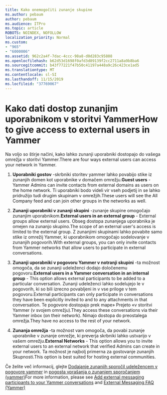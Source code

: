 ```yaml
---
title: Kako onemogočiti zunanje skupine
ms.author: pebaum
author: pebaum
ms.audience: ITPro
ms.topic: article
ROBOTS: NOINDEX, NOFOLLOW
localization_priority: Normal
ms.custom:
- "965"
- "6000006"
ms.assetid: 962c2a4f-7dac-4ccc-98a8-d0d283c95808
ms.openlocfilehash: b62d53d1698f0afd3d89139f2cc2711a8a9b8ba6
ms.sourcegitcommit: b43f77221f47b50c41197a448a9c26c423ce1ad5
ms.translationtype: MT
ms.contentlocale: sl-SI
ms.lasthandoff: 11/15/2019
ms.locfileid: "37769067"
---
```

# <a name="how-to-give-access-to-external-users-in-yammer"></a><span data-ttu-id="f0f92-102">Kako dati dostop zunanjim uporabnikom v storitvi Yammer</span><span class="sxs-lookup"><span data-stu-id="f0f92-102">How to give access to external users in Yammer</span></span>

<span data-ttu-id="f0f92-103">Na voljo so štirje načini, kako lahko zunanji uporabniki dostopajo do vašega omrežja v storitvi Yammer.</span><span class="sxs-lookup"><span data-stu-id="f0f92-103">There are four ways external users can access your network in Yammer.</span></span>
  
1. <span data-ttu-id="f0f92-104">**Uporabniki gostov** -skrbniki storitev yammer lahko povabijo stike iz zunanjih domen kot uporabnike v domačem omrežju.</span><span class="sxs-lookup"><span data-stu-id="f0f92-104">**Guest users** - Yammer Admins can invite contacts from external domains as users on the home network.</span></span> <span data-ttu-id="f0f92-105">Ti uporabniki bodo videli vir vseh podjetij in se lahko pridružijo tudi drugim skupinam v omrežjih.</span><span class="sxs-lookup"><span data-stu-id="f0f92-105">These users will see the All Company feed and can join other groups in the networks as well.</span></span>

2. <span data-ttu-id="f0f92-106">**Zunanji uporabniki v zunanji skupini** -zunanje skupine omogočajo zunanjim uporabnikom.</span><span class="sxs-lookup"><span data-stu-id="f0f92-106">**External users in an external group** - External groups allow external users.</span></span> <span data-ttu-id="f0f92-107">Obseg dostopa zunanjega uporabnika je omejen na zunanjo skupino.</span><span class="sxs-lookup"><span data-stu-id="f0f92-107">The scope of an external user's access is limited to the external group.</span></span> <span data-ttu-id="f0f92-108">Z zunanjimi skupinami lahko povabite samo stike iz omrežij Yammer, ki uporabnikom omogočajo sodelovanje v zunanjih pogovorih.</span><span class="sxs-lookup"><span data-stu-id="f0f92-108">With external groups, you can only invite contacts from Yammer networks that allow users to participate in external conversations.</span></span>

3. <span data-ttu-id="f0f92-109">**Zunanji uporabniki v pogovoru Yammer v notranji skupini** -ta možnost omogoča, da se zunanji udeleženci dodajo določenemu pogovoru.</span><span class="sxs-lookup"><span data-stu-id="f0f92-109">**External users in a Yammer conversation in an internal group** - This option allows external participants to be added to a particular conversation.</span></span> <span data-ttu-id="f0f92-110">Zunanji udeleženci lahko sodelujejo le v pogovorih, ki so bili izrecno povabljeni in v vse priloge v tem pogovoru.</span><span class="sxs-lookup"><span data-stu-id="f0f92-110">External participants can only participate in conversations they have been explicitly invited to and to any attachments in that conversation.</span></span> <span data-ttu-id="f0f92-111">Te pogovore dostopajo prek mape» Prejeto «v storitvi Yammer (v svojem omrežju).</span><span class="sxs-lookup"><span data-stu-id="f0f92-111">They access these conversations via their Yammer inbox (on their network).</span></span> <span data-ttu-id="f0f92-112">Nimajo dostopa do preostalega omrežja.</span><span class="sxs-lookup"><span data-stu-id="f0f92-112">They have no access to the rest of your network.</span></span>

4. <span data-ttu-id="f0f92-113">**Zunanja omrežja** -ta možnost vam omogoča, da povabi zunanje uporabnike v zunanje omrežje, ki preverja skrbniki lahko ustvarijo v vašem omrežju.</span><span class="sxs-lookup"><span data-stu-id="f0f92-113">**External Networks** - This option allows you to invite external users to an external network that verified Admins can create in your network.</span></span> <span data-ttu-id="f0f92-114">Ta možnost je najbolj primerna za gostovanje zunanjih Skupnosti.</span><span class="sxs-lookup"><span data-stu-id="f0f92-114">This option is best suited for hosting external communities.</span></span>

<span data-ttu-id="f0f92-115">Če želite več informacij, glejte [Dodajanje zunanjih sporočil udeležencem v pogovore yammer](https://docs.microsoft.com/yammer/work-with-external-users/add-external-participants) in [pogosta vprašanja o zunanjem sporočanjem (yammer)](https://docs.microsoft.com/yammer/work-with-external-users/external-messaging-faq)</span><span class="sxs-lookup"><span data-stu-id="f0f92-115">For more information, please see [Add external messaging participants to your Yammer conversations](https://docs.microsoft.com/yammer/work-with-external-users/add-external-participants) and [External Messaging FAQ (Yammer)](https://docs.microsoft.com/yammer/work-with-external-users/external-messaging-faq)</span></span>
  